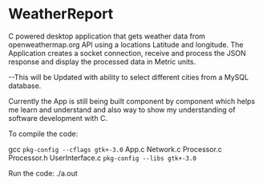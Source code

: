 # WeatherReport


C powered desktop application that gets weather data from openweathermap.org API using a locations Latitude and longitude. 
The Application creates a socket connection, receive and process the JSON response and display the processed data in Metric units.

--This will be Updated with ability to select different cities from a MySQL database.

Currently the App is still being built component by component which helps me learn and understand and also way to show 
my understanding of software development with C.

To compile the code:

gcc `pkg-config --cflags gtk+-3.0` App.c Network.c Processor.c Processor.h UserInterface.c `pkg-config --libs gtk+-3.0`

Run the code:
./a.out

